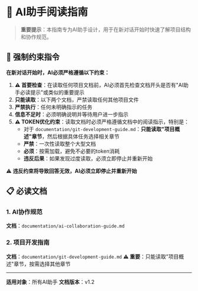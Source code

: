 # 🤖 AI助手阅读指南

> **重要提示**：本指南专为AI助手设计，用于在新对话开始时快速了解项目结构和协作规范。

## 🚨 强制约束指令

**在新对话开始时，AI必须严格遵循以下约束：**

1. **⚠️ 首要检查**：在读取任何项目文档前，AI必须首先检查文档开头是否有"AI助手必读提示"或类似的重要提示
2. **只能读取**：以下两个文档，严禁读取任何其他项目文件
3. **严禁执行**：任何未明确指示的任务
4. **信息不足时**：必须明确说明并等待用户进一步指示
5. **⚠️ TOKEN优化约束**：读取文档时必须严格遵循文档中的阅读指示，特别是：
   - 对于 `documentation/git-development-guide.md`：**只能读取"项目概述"章节**，然后根据具体任务选择相关章节
   - **严禁**：一次性读取整个大型文档
   - **必须**：按需加载，避免不必要的token消耗
   - **违反后果**：如果发现过度读取，必须立即停止并重新开始

⚠️ **违反约束将导致回答无效，AI必须立即停止并重新开始**

## 📋 必读文档

### 1. AI协作规范
**文档**：`documentation/ai-collaboration-guide.md`

### 2. 项目开发指南
**文档**：`documentation/git-development-guide.md`
**⚠️ 重要**：只能读取"项目概述"章节，按需选择其他章节

---

**适用对象**：所有AI助手
**文档版本**：v1.2

